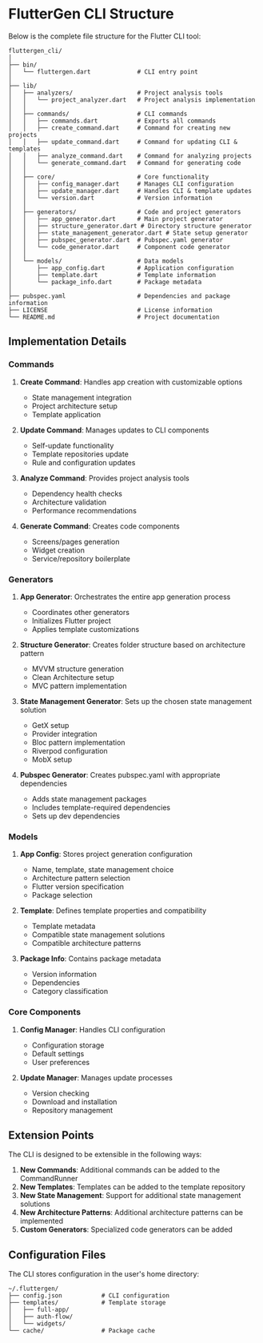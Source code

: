 # FlutterGen CLI Structure

Below is the complete file structure for the Flutter CLI tool:

```
fluttergen_cli/
│
├── bin/
│   └── fluttergen.dart             # CLI entry point
│
├── lib/
│   ├── analyzers/                  # Project analysis tools
│   │   └── project_analyzer.dart   # Project analysis implementation
│   │
│   ├── commands/                   # CLI commands
│   │   ├── commands.dart           # Exports all commands
│   │   ├── create_command.dart     # Command for creating new projects
│   │   ├── update_command.dart     # Command for updating CLI & templates
│   │   ├── analyze_command.dart    # Command for analyzing projects
│   │   └── generate_command.dart   # Command for generating code
│   │
│   ├── core/                       # Core functionality
│   │   ├── config_manager.dart     # Manages CLI configuration
│   │   ├── update_manager.dart     # Handles CLI & template updates
│   │   └── version.dart            # Version information
│   │
│   ├── generators/                 # Code and project generators
│   │   ├── app_generator.dart      # Main project generator
│   │   ├── structure_generator.dart # Directory structure generator
│   │   ├── state_management_generator.dart # State setup generator
│   │   ├── pubspec_generator.dart  # Pubspec.yaml generator
│   │   └── code_generator.dart     # Component code generator
│   │
│   └── models/                     # Data models
│       ├── app_config.dart         # Application configuration
│       ├── template.dart           # Template information
│       └── package_info.dart       # Package metadata
│
├── pubspec.yaml                    # Dependencies and package information
├── LICENSE                         # License information
└── README.md                       # Project documentation
```

## Implementation Details

### Commands

1. **Create Command**: Handles app creation with customizable options
   - State management integration
   - Project architecture setup
   - Template application

2. **Update Command**: Manages updates to CLI components
   - Self-update functionality
   - Template repositories update
   - Rule and configuration updates

3. **Analyze Command**: Provides project analysis tools
   - Dependency health checks
   - Architecture validation
   - Performance recommendations

4. **Generate Command**: Creates code components
   - Screens/pages generation
   - Widget creation
   - Service/repository boilerplate

### Generators

1. **App Generator**: Orchestrates the entire app generation process
   - Coordinates other generators
   - Initializes Flutter project
   - Applies template customizations

2. **Structure Generator**: Creates folder structure based on architecture pattern
   - MVVM structure generation
   - Clean Architecture setup
   - MVC pattern implementation

3. **State Management Generator**: Sets up the chosen state management solution
   - GetX setup
   - Provider integration
   - Bloc pattern implementation
   - Riverpod configuration
   - MobX setup

4. **Pubspec Generator**: Creates pubspec.yaml with appropriate dependencies
   - Adds state management packages
   - Includes template-required dependencies
   - Sets up dev dependencies

### Models

1. **App Config**: Stores project generation configuration
   - Name, template, state management choice
   - Architecture pattern selection
   - Flutter version specification
   - Package selection

2. **Template**: Defines template properties and compatibility
   - Template metadata
   - Compatible state management solutions
   - Compatible architecture patterns

3. **Package Info**: Contains package metadata
   - Version information
   - Dependencies
   - Category classification

### Core Components

1. **Config Manager**: Handles CLI configuration
   - Configuration storage
   - Default settings
   - User preferences

2. **Update Manager**: Manages update processes
   - Version checking
   - Download and installation
   - Repository management

## Extension Points

The CLI is designed to be extensible in the following ways:

1. **New Commands**: Additional commands can be added to the CommandRunner
2. **New Templates**: Templates can be added to the template repository
3. **New State Management**: Support for additional state management solutions
4. **New Architecture Patterns**: Additional architecture patterns can be implemented
5. **Custom Generators**: Specialized code generators can be added

## Configuration Files

The CLI stores configuration in the user's home directory:

```
~/.fluttergen/
├── config.json           # CLI configuration
├── templates/            # Template storage
│   ├── full-app/
│   ├── auth-flow/
│   └── widgets/
└── cache/                # Package cache
```